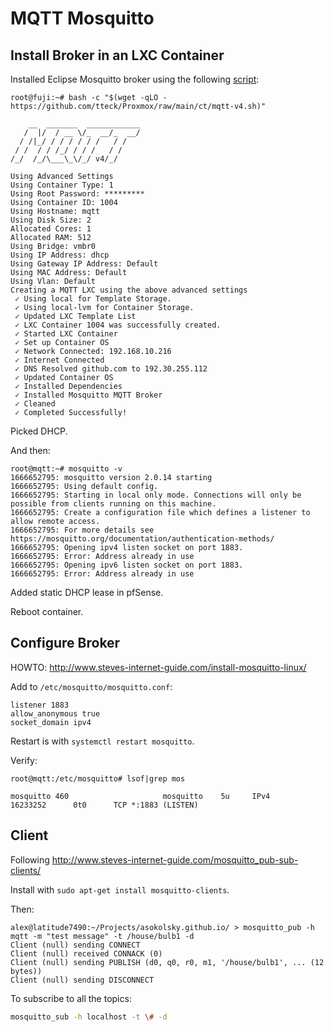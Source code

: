 
# MQTT Mosquitto


## Install Broker in an LXC Container

Installed Eclipse Mosquitto broker using the following
[script](https://github.com/tteck/Proxmox/):

```
root@fuji:~# bash -c "$(wget -qLO - https://github.com/tteck/Proxmox/raw/main/ct/mqtt-v4.sh)"

    __  _______  ____________
   /  |/  / __ \/_  __/_  __/
  / /|_/ / / / / / /   / /
 / /  / / /_/ / / /   / /
/_/  /_/\___\_\/_/ v4/_/

Using Advanced Settings
Using Container Type: 1
Using Root Password: *********
Using Container ID: 1004
Using Hostname: mqtt
Using Disk Size: 2
Allocated Cores: 1
Allocated RAM: 512
Using Bridge: vmbr0
Using IP Address: dhcp
Using Gateway IP Address: Default
Using MAC Address: Default
Using Vlan: Default
Creating a MQTT LXC using the above advanced settings
 ✓ Using local for Template Storage.
 ✓ Using local-lvm for Container Storage.
 ✓ Updated LXC Template List
 ✓ LXC Container 1004 was successfully created.
 ✓ Started LXC Container
 ✓ Set up Container OS
 ✓ Network Connected: 192.168.10.216
 ✓ Internet Connected
 ✓ DNS Resolved github.com to 192.30.255.112
 ✓ Updated Container OS
 ✓ Installed Dependencies
 ✓ Installed Mosquitto MQTT Broker
 ✓ Cleaned
 ✓ Completed Successfully!
```

Picked DHCP.

And then:

```
root@mqtt:~# mosquitto -v
1666652795: mosquitto version 2.0.14 starting
1666652795: Using default config.
1666652795: Starting in local only mode. Connections will only be possible from clients running on this machine.
1666652795: Create a configuration file which defines a listener to allow remote access.
1666652795: For more details see https://mosquitto.org/documentation/authentication-methods/
1666652795: Opening ipv4 listen socket on port 1883.
1666652795: Error: Address already in use
1666652795: Opening ipv6 listen socket on port 1883.
1666652795: Error: Address already in use
```

Added static DHCP lease in pfSense.

Reboot container.

## Configure Broker

HOWTO: http://www.steves-internet-guide.com/install-mosquitto-linux/

Add to `/etc/mosquitto/mosquitto.conf`:

```
listener 1883
allow_anonymous true
socket_domain ipv4
```

Restart is with `systemctl restart mosquitto`.

Verify:
```
root@mqtt:/etc/mosquitto# lsof|grep mos

mosquitto 460                     mosquitto    5u     IPv4           16233252      0t0      TCP *:1883 (LISTEN)

```


## Client

Following http://www.steves-internet-guide.com/mosquitto_pub-sub-clients/


Install with `sudo apt-get install mosquitto-clients`.

Then:

```
alex@latitude7490:~/Projects/asokolsky.github.io/ > mosquitto_pub -h mqtt -m "test message" -t /house/bulb1 -d
Client (null) sending CONNECT
Client (null) received CONNACK (0)
Client (null) sending PUBLISH (d0, q0, r0, m1, '/house/bulb1', ... (12 bytes))
Client (null) sending DISCONNECT
```

To subscribe to all the topics:

```sh
mosquitto_sub -h localhost -t \# -d
```
